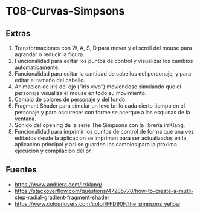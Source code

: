 # T08-Curvas-Simpsons

## Extras
1. Transformaciones con W, A, S, D para mover y el scroll del mouse para agrandar o reducir la figura.
2. Funcionalidad para editar los puntos de control y visualizar los cambios automaticamente.
3. Funcionalidad para editar la cantidad de cabellos del personaje, y para editar el tamaño del cabello. 
4. Animacion de iris del ojo ("iris vivo") moviendose simulando que el personaje visualiza el mouse en todo su movimiento. 
5. Cambio de colores de personaje y del fondo.
6. Fragment Shader para simular un leve brillo cada cierto tiempo en el personaje y para oscurecer con forme se acerque a las esquinas de la ventana.
7. Sonido del opening de la serie The Simpsons con la libreria irrKlang.
8. Funcionalidad para imprimir los puntos de control de forma que una vez editados desde la aplicacion se impriman para ser actualizados en la aplicacion principal y asi se guarden los cambios para la proxima ejecucion y compilacion del pr


## Fuentes
* https://www.ambiera.com/irrklang/
* https://stackoverflow.com/questions/47285778/how-to-create-a-mutli-step-radial-gradient-fragment-shader
* https://www.colourlovers.com/color/FFD90F/the_simpsons_yellow
